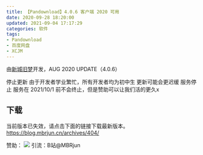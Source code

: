 ```yaml
---
title: 【Pandownload】4.0.6 客户端 2020 可用
date: 2020-09-28 18:20:00
updated: 2021-09-04 17:17:29
categories: 软件
tags:
- Pandownload
- 百度网盘
- XCJM
---
```

由[新城旧梦][1]开发，AUG 2020 UPDATE（4.0.6）
<!-- more -->
停止更新 由于开发者学业繁忙，所有开发者均为初中生 更新可能会更迟缓
服务停止 服务在 2021/10/1 前不会终止，但是赞助可以让我们活的更久x

## 下载

当前版本已失效，请点击下面的链接下载最新版本。
https://blog.mbrjun.cn/archives/404/

赞助：
![  ][7]
引流：B站@MBRjun

[1]: https://www.itxcjm.top
[2]: https://pan.mbrjun.cn/client/
[3]: https://ws28.cn/f/3prim85maw8
[4]: https://ws28.cn/f/3prj2lrnh60
[5]: https://ws28.cn/f/3prjeg8beeg
[6]: https://ws28.cn/f/3prjk9zsfqg
[7]: https://cos.mbrjun.cn/IMGS/2020/09/28/dl.png

